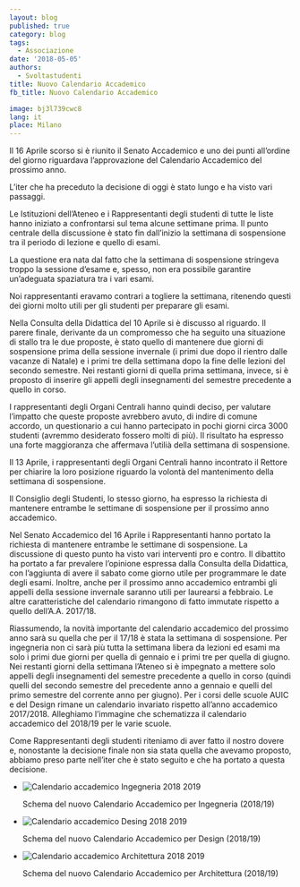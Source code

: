 ```yaml
---
layout: blog
published: true
category: blog
tags:
  - Associazione
date: '2018-05-05'
authors:
  - Svoltastudenti
title: Nuovo Calendario Accademico
fb_title: Nuovo Calendario Accademico

image: bj3l739cwc8
lang: it
place: Milano
---
```


Il 16 Aprile scorso si è riunito il Senato Accademico e uno dei punti all’ordine del giorno riguardava l’approvazione del Calendario Accademico del prossimo anno.

L’iter che ha preceduto la decisione di oggi è stato lungo e ha visto vari passaggi.

Le Istituzioni dell’Ateneo e i Rappresentanti degli studenti di tutte le liste hanno iniziato a confrontarsi sul tema alcune settimane prima. Il punto centrale della discussione è stato fin dall’inizio la settimana di sospensione tra il periodo di lezione e quello di esami.

La questione era nata dal fatto che la settimana di sospensione stringeva troppo la sessione d’esame e, spesso, non era possibile garantire un’adeguata spaziatura tra i vari esami.

Noi rappresentanti eravamo contrari a togliere la settimana, ritenendo questi dei giorni molto utili per gli studenti per preparare gli esami.

Nella Consulta della Didattica del 10 Aprile si è discusso al riguardo. Il parere finale, derivante da un compromesso che ha seguito una situazione di stallo tra le due proposte, è stato quello di mantenere due giorni di sospensione prima della sessione invernale (i primi due dopo il rientro dalle vacanze di Natale) e i primi tre della settimana dopo la fine delle lezioni del secondo semestre. Nei restanti giorni di quella prima settimana, invece, si è proposto di inserire gli appelli degli insegnamenti del semestre precedente a quello in corso.

I rappresentanti degli Organi Centrali hanno quindi deciso, per valutare l’impatto che queste proposte avrebbero avuto, di indire di comune accordo, un questionario a cui hanno partecipato in pochi giorni circa 3000 studenti (avremmo desiderato fossero molti di più). Il risultato ha espresso una forte maggioranza che affermava l’utilià della settimana di sospensione.

Il 13 Aprile, i rappresentanti degli Organi Centrali hanno incontrato il Rettore per chiarire la loro posizione riguardo la volontà del mantenimento della settimana di sospensione.

Il Consiglio degli Studenti, lo stesso giorno, ha espresso la richiesta di mantenere entrambe le settimane di sospensione per il prossimo anno accademico.

Nel Senato Accademico del 16 Aprile i Rappresentanti hanno portato la richiesta di mantenere entrambe le settimane di sospensione. La discussione di questo punto ha visto vari interventi pro e contro. Il dibattito ha portato a far prevalere l’opinione espressa dalla Consulta della Didattica, con l’aggiunta di avere il sabato come giorno utile per programmare le date degli esami. Inoltre, anche per il prossimo anno accademico entrambi gli appelli della sessione invernale saranno utili per laurearsi a febbraio. Le altre caratteristiche del calendario rimangono di fatto immutate rispetto a quello dell’A.A. 2017/18.

Riassumendo, la novità importante del calendario accademico del prossimo anno sarà su quella che per il 17/18 è stata la settimana di sospensione. Per ingegneria non ci sarà più tutta la settimana libera da lezioni ed esami ma solo i primi due giorni per quella di gennaio e i primi tre per quella di giugno. Nei restanti giorni della settimana l’Ateneo si è impegnato a mettere solo appelli degli insegnamenti del semestre precedente a quello in corso (quindi quelli del secondo semestre del precedente anno a gennaio e quelli del primo semestre del corrente anno per giugno). Per i corsi delle scuole AUIC e del Design rimane un calendario invariato rispetto all’anno accademico 2017/2018. Alleghiamo l’immagine che schematizza il calendario accademico del 2018/19 per le varie scuole.

Come Rappresentanti degli studenti riteniamo di aver fatto il nostro dovere e, nonostante la decisione finale non sia stata quella che avevamo proposto, abbiamo preso parte nell’iter che è stato seguito e che ha portato a questa decisione.  

*   ![Calendario accademico Ingegneria 2018 2019](https://new.svoltastudenti.it/wp-content/uploads/Calendario-accademico-Ingegneria-2018-2019.jpg)
    
    Schema del nuovo Calendario Accademico per Ingegneria (2018/19)
    
*   ![Calendario accademico Desing 2018 2019](https://new.svoltastudenti.it/wp-content/uploads/Calendario-accademico-Desing-2018-2019.jpg)
    
    Schema del nuovo Calendario Accademico per Design (2018/19)
    
*   ![Calendario accademico Architettura 2018 2019](https://new.svoltastudenti.it/wp-content/uploads/Calendario-accademico-Architettura-2018-2019.jpg)
    
    Schema del nuovo Calendario Accademico per Architettura (2018/19)
